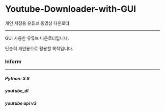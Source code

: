 # Youtube-Downloader-with-GUI
개인 저장용 유튜브 동영상 다운로더

--------
GUI 사용한 유튜브 다운로더입니다.

단순히 개인용으로 활용할 목적입니다.


### Inform
---------
##### Python: 3.8
##### youtube_dl
##### youtube api v3